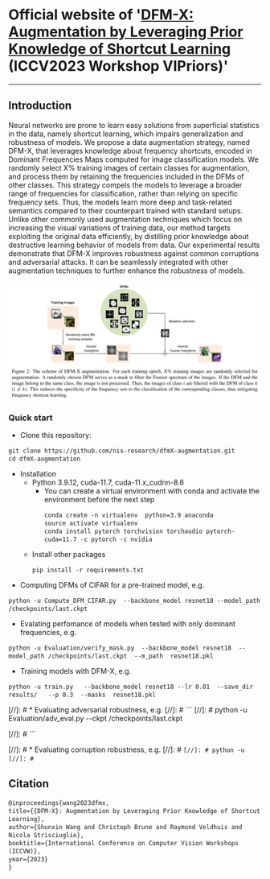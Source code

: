 # Official website of '[DFM-X: Augmentation by Leveraging Prior Knowledge of Shortcut Learning](https://openreview.net/forum?id=NywSmrJ3Hr) (ICCV2023 Workshop VIPriors)' 
---

## Introduction

Neural networks are prone to learn easy solutions from superficial statistics in the data, namely shortcut learning, which impairs generalization and robustness of models. We
propose a data augmentation strategy, named DFM-X, that leverages knowledge about frequency shortcuts, encoded in Dominant Frequencies Maps computed for image classification models. We randomly select X% training images of certain classes for augmentation, and process them by retaining the frequencies included in the DFMs of other classes. This strategy compels the models to leverage a broader range of frequencies for classification, rather than relying on specific frequency sets. Thus, the models learn more deep and task-related semantics compared to their counterpart trained with standard setups. Unlike other commonly used augmentation techniques which focus on increasing the visual variations of training data, our method targets exploiting the original data efficiently, by distilling prior knowledge about destructive learning behavior of models from data. Our experimental results demonstrate that DFM-X improves robustness against common corruptions and adversarial attacks. It can be seamlessly integrated with other augmentation techniques to further enhance the robustness of models.

<p align='center'><img src='figures/scheme.png' width='700'></p>


### Quick start

* Clone this repository:
```
git clone https://github.com/nis-research/dfmX-augmentation.git
cd dfmX-augmentation
```

* Installation
	* Python 3.9.12, cuda-11.7, cuda-11.x_cudnn-8.6
		* You can create a virtual environment with conda and activate the environment before the next step
			```
			conda create -n virtualenv  python=3.9 anaconda
			source activate virtualenv
			conda install pytorch torchvision torchaudio pytorch-cuda=11.7 -c pytorch -c nvidia
			```
	* Install other packages
		```
		pip install -r requirements.txt

		```
* Computing DFMs of CIFAR for a pre-trained model, e.g.
		
```
python -u Compute_DFM_CIFAR.py  --backbone_model resnet18 --model_path /checkpoints/last.ckpt      
```

* Evalating perfomance of models when tested with only dominant frequencies, e.g. 
```
python -u Evaluation/verify_mask.py  --backbone_model resnet18  --model_path /checkpoints/last.ckpt  --m_path  resnet18.pkl
```

* Training models with DFM-X, e.g. 
```
python -u train.py   --backbone_model resnet18 --lr 0.01  --save_dir results/   --p 0.3  --masks  resnet18.pkl
```

[//]: # * Evaluating adversarial robustness, e.g.
[//]: # ```
[//]: # python -u Evaluation/adv_eval.py --ckpt /checkpoints/last.ckpt 

[//]: # ```

[//]: # * Evaluating corruption robustness, e.g.
[//]: # ```
[//]: # python -u 
[//]: # ```










## Citation

```
@inproceedings{wang2023dfmx,
title={{DFM-X}: Augmentation by Leveraging Prior Knowledge of Shortcut Learning},
author={Shunxin Wang and Christoph Brune and Raymond Veldhuis and Nicola Strisciuglio},
booktitle={International Conference on Computer Vision Workshops (ICCVW)},
year={2023}
}
```

